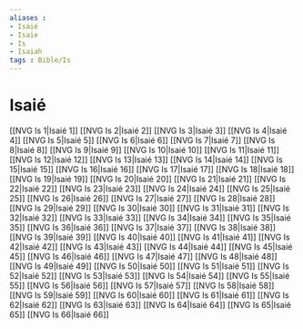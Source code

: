 ```yaml
---
aliases : 
- Isaié
- Isaïe
- Is
- Isaiah
tags : Bible/Is
---
```


# Isaié

[[NVG Is 1|Isaié 1]]
[[NVG Is 2|Isaié 2]]
[[NVG Is 3|Isaié 3]]
[[NVG Is 4|Isaié 4]]
[[NVG Is 5|Isaié 5]]
[[NVG Is 6|Isaié 6]]
[[NVG Is 7|Isaié 7]]
[[NVG Is 8|Isaié 8]]
[[NVG Is 9|Isaié 9]]
[[NVG Is 10|Isaié 10]]
[[NVG Is 11|Isaié 11]]
[[NVG Is 12|Isaié 12]]
[[NVG Is 13|Isaié 13]]
[[NVG Is 14|Isaié 14]]
[[NVG Is 15|Isaié 15]]
[[NVG Is 16|Isaié 16]]
[[NVG Is 17|Isaié 17]]
[[NVG Is 18|Isaié 18]]
[[NVG Is 19|Isaié 19]]
[[NVG Is 20|Isaié 20]]
[[NVG Is 21|Isaié 21]]
[[NVG Is 22|Isaié 22]]
[[NVG Is 23|Isaié 23]]
[[NVG Is 24|Isaié 24]]
[[NVG Is 25|Isaié 25]]
[[NVG Is 26|Isaié 26]]
[[NVG Is 27|Isaié 27]]
[[NVG Is 28|Isaié 28]]
[[NVG Is 29|Isaié 29]]
[[NVG Is 30|Isaié 30]]
[[NVG Is 31|Isaié 31]]
[[NVG Is 32|Isaié 32]]
[[NVG Is 33|Isaié 33]]
[[NVG Is 34|Isaié 34]]
[[NVG Is 35|Isaié 35]]
[[NVG Is 36|Isaié 36]]
[[NVG Is 37|Isaié 37]]
[[NVG Is 38|Isaié 38]]
[[NVG Is 39|Isaié 39]]
[[NVG Is 40|Isaié 40]]
[[NVG Is 41|Isaié 41]]
[[NVG Is 42|Isaié 42]]
[[NVG Is 43|Isaié 43]]
[[NVG Is 44|Isaié 44]]
[[NVG Is 45|Isaié 45]]
[[NVG Is 46|Isaié 46]]
[[NVG Is 47|Isaié 47]]
[[NVG Is 48|Isaié 48]]
[[NVG Is 49|Isaié 49]]
[[NVG Is 50|Isaié 50]]
[[NVG Is 51|Isaié 51]]
[[NVG Is 52|Isaié 52]]
[[NVG Is 53|Isaié 53]]
[[NVG Is 54|Isaié 54]]
[[NVG Is 55|Isaié 55]]
[[NVG Is 56|Isaié 56]]
[[NVG Is 57|Isaié 57]]
[[NVG Is 58|Isaié 58]]
[[NVG Is 59|Isaié 59]]
[[NVG Is 60|Isaié 60]]
[[NVG Is 61|Isaié 61]]
[[NVG Is 62|Isaié 62]]
[[NVG Is 63|Isaié 63]]
[[NVG Is 64|Isaié 64]]
[[NVG Is 65|Isaié 65]]
[[NVG Is 66|Isaié 66]]
